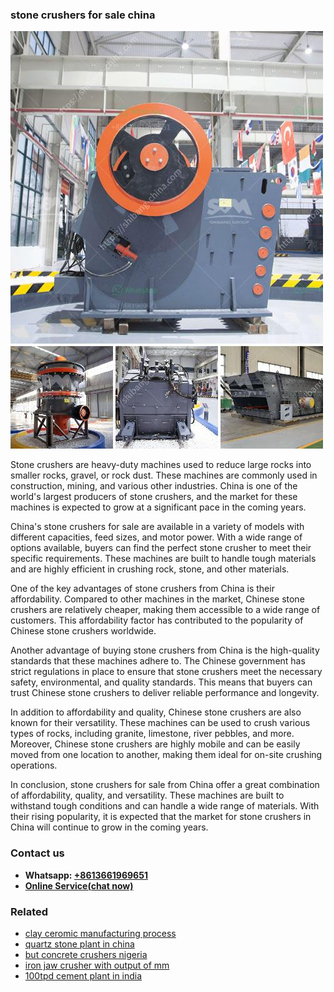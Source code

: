 <h3>stone crushers for sale china</h3><img src='1703042555.jpg' alt=''><p>Stone crushers are heavy-duty machines used to reduce large rocks into smaller rocks, gravel, or rock dust. These machines are commonly used in construction, mining, and various other industries. China is one of the world's largest producers of stone crushers, and the market for these machines is expected to grow at a significant pace in the coming years.</p><p>China's stone crushers for sale are available in a variety of models with different capacities, feed sizes, and motor power. With a wide range of options available, buyers can find the perfect stone crusher to meet their specific requirements. These machines are built to handle tough materials and are highly efficient in crushing rock, stone, and other materials.</p><p>One of the key advantages of stone crushers from China is their affordability. Compared to other machines in the market, Chinese stone crushers are relatively cheaper, making them accessible to a wide range of customers. This affordability factor has contributed to the popularity of Chinese stone crushers worldwide.</p><p>Another advantage of buying stone crushers from China is the high-quality standards that these machines adhere to. The Chinese government has strict regulations in place to ensure that stone crushers meet the necessary safety, environmental, and quality standards. This means that buyers can trust Chinese stone crushers to deliver reliable performance and longevity.</p><p>In addition to affordability and quality, Chinese stone crushers are also known for their versatility. These machines can be used to crush various types of rocks, including granite, limestone, river pebbles, and more. Moreover, Chinese stone crushers are highly mobile and can be easily moved from one location to another, making them ideal for on-site crushing operations.</p><p>In conclusion, stone crushers for sale from China offer a great combination of affordability, quality, and versatility. These machines are built to withstand tough conditions and can handle a wide range of materials. With their rising popularity, it is expected that the market for stone crushers in China will continue to grow in the coming years.</p><h3>Contact us</h3><ul><li><strong>Whatsapp:&nbsp;<a href="https://wa.me/8613661969651">+8613661969651</a></strong></li><li><a href="https://swt.shibang-china.com/?git&amp;zhl&amp;stone crushers for sale china"><strong>Online Service(chat now)</strong></a></li></ul><h3>Related</h3><ul><li><a href='clay ceromic manufacturing process.md'>clay ceromic manufacturing process</a></li><li><a href='quartz stone plant in china.md'>quartz stone plant in china</a></li><li><a href='but concrete crushers nigeria.md'>but concrete crushers nigeria</a></li><li><a href='iron jaw crusher with output of mm.md'>iron jaw crusher with output of mm</a></li><li><a href='100tpd cement plant in india.md'>100tpd cement plant in india</a></li></ul>